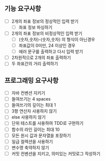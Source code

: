 ## 기능 요구사항

- [ ] 2개의 좌표 정보의 정상적인 입력 받기
    - [ ] 좌표 정보 파싱하기
- [ ] 2개의 좌표 정보의 비정상적인 입력 받기
    - [ ] (숫자,숫자)-(숫자,숫자) 의 형식이 아닌경우
    - [ ] 좌표값이 0미만, 24 이상인 경우
    - [ ] 에러 문구를 출력하고 다시 입력 받기
- [ ] 2차원적으로 2개의 좌표 출력하기
- [ ] 두 좌표간의 거리 출력하기

## 프로그래밍 요구사항

- [ ] 자바 컨벤션 지키기
- [ ] 들여쓰기는 4 spaces
- [ ] 들여쓰기의 깊이는 최대 1
- [ ] 3항 연산자 사용하지 않기
- [ ] else 사용하지 않기
- [ ] 단위 테스트를 사용하여 TDD로 구현하기
- [ ] 함수의 라인 길이는 최대 10
- [ ] 모든 원시 값과 문자열을 포장하기
- [ ] 일급 컬렉션을 사용하기
- [ ] 변수명 축약하지 않기
- [ ] 커밋 컨벤션을 지키고, 의미있는 커밋로그 작성하기